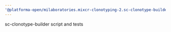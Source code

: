 ```yaml
---
'@platforma-open/milaboratories.mixcr-clonotyping-2.sc-clonotype-builder': minor
---
```


sc-clonotype-builder script and tests
